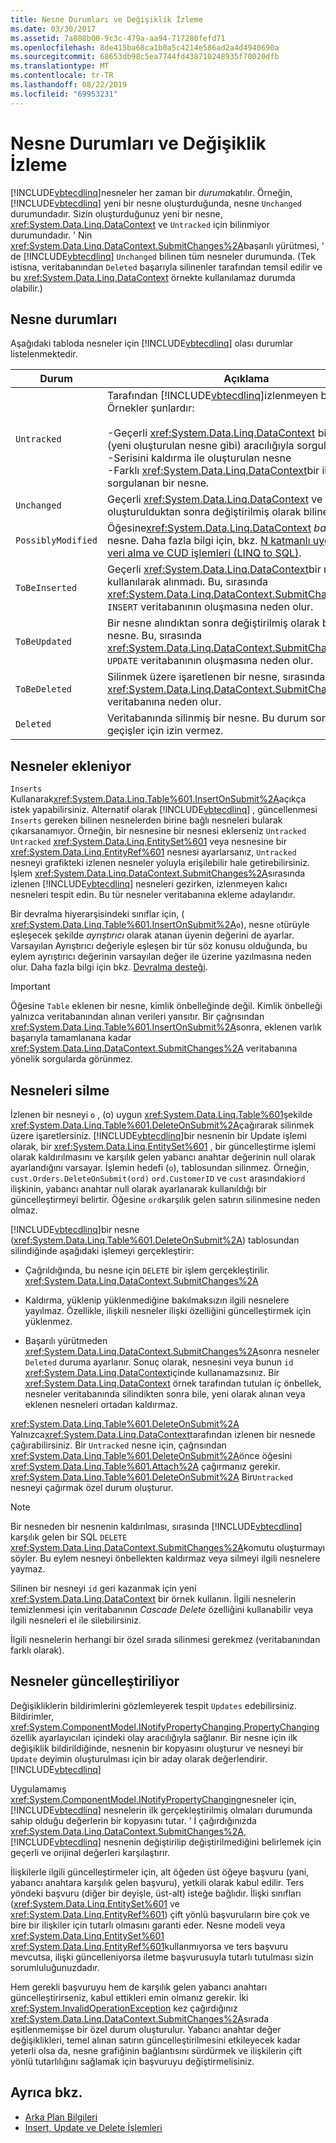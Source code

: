 ```yaml
---
title: Nesne Durumları ve Değişiklik İzleme
ms.date: 03/30/2017
ms.assetid: 7a808b00-9c3c-479a-aa94-717280fefd71
ms.openlocfilehash: 8de415ba68ca1b0a5c4214e586ad2a4d4940690a
ms.sourcegitcommit: 68653db98c5ea7744fd438710248935f70020dfb
ms.translationtype: MT
ms.contentlocale: tr-TR
ms.lasthandoff: 08/22/2019
ms.locfileid: "69953231"
---
```

# <a name="object-states-and-change-tracking"></a>Nesne Durumları ve Değişiklik İzleme
[!INCLUDE[vbtecdlinq](../../../../../../includes/vbtecdlinq-md.md)]nesneler her zaman bir *duruma*katılır. Örneğin, [!INCLUDE[vbtecdlinq](../../../../../../includes/vbtecdlinq-md.md)] yeni bir nesne oluşturduğunda, nesne `Unchanged` durumundadır. Sizin oluşturduğunuz yeni bir nesne, <xref:System.Data.Linq.DataContext> ve `Untracked` için bilinmiyor durumundadır. ' Nin <xref:System.Data.Linq.DataContext.SubmitChanges%2A>başarılı yürütmesi, ' de [!INCLUDE[vbtecdlinq](../../../../../../includes/vbtecdlinq-md.md)] `Unchanged` bilinen tüm nesneler durumunda. (Tek istisna, veritabanından `Deleted` başarıyla silinenler tarafından temsil edilir ve bu <xref:System.Data.Linq.DataContext> örnekte kullanılamaz durumda olabilir.)  
  
## <a name="object-states"></a>Nesne durumları  
 Aşağıdaki tabloda nesneler için [!INCLUDE[vbtecdlinq](../../../../../../includes/vbtecdlinq-md.md)] olası durumlar listelenmektedir.  
  
|Durum|Açıklama|  
|-----------|-----------------|  
|`Untracked`|Tarafından [!INCLUDE[vbtecdlinq](../../../../../../includes/vbtecdlinq-md.md)]izlenmeyen bir nesne. Örnekler şunlardır:<br /><br /> -Geçerli <xref:System.Data.Linq.DataContext> bir nesne (yeni oluşturulan nesne gibi) aracılığıyla sorgulanmadı.<br />-Serisini kaldırma ile oluşturulan nesne<br />-Farklı <xref:System.Data.Linq.DataContext>bir ile sorgulanan bir nesne.|  
|`Unchanged`|Geçerli <xref:System.Data.Linq.DataContext> ve oluşturulduktan sonra değiştirilmiş olarak bilinen bir nesne.|  
|`PossiblyModified`|Öğesine<xref:System.Data.Linq.DataContext> *bağlı* bir nesne. Daha fazla bilgi için, bkz. [N katmanlı uygulamalarda veri alma ve CUD işlemleri (LINQ to SQL)](../../../../../../docs/framework/data/adonet/sql/linq/data-retrieval-and-cud-operations-in-n-tier-applications.md).|  
|`ToBeInserted`|Geçerli <xref:System.Data.Linq.DataContext>bir nesne kullanılarak alınmadı. Bu, sırasında <xref:System.Data.Linq.DataContext.SubmitChanges%2A>bir `INSERT` veritabanının oluşmasına neden olur.|  
|`ToBeUpdated`|Bir nesne alındıktan sonra değiştirilmiş olarak bilinen bir nesne. Bu, sırasında <xref:System.Data.Linq.DataContext.SubmitChanges%2A>bir `UPDATE` veritabanının oluşmasına neden olur.|  
|`ToBeDeleted`|Silinmek üzere işaretlenen bir nesne, sırasında `DELETE` <xref:System.Data.Linq.DataContext.SubmitChanges%2A>bir veritabanına neden olur.|  
|`Deleted`|Veritabanında silinmiş bir nesne. Bu durum sondur ve ek geçişler için izin vermez.|  
  
## <a name="inserting-objects"></a>Nesneler ekleniyor  
 `Inserts` Kullanarak<xref:System.Data.Linq.Table%601.InsertOnSubmit%2A>açıkça istek yapabilirsiniz. Alternatif olarak [!INCLUDE[vbtecdlinq](../../../../../../includes/vbtecdlinq-md.md)] , güncellenmesi `Inserts` gereken bilinen nesnelerden birine bağlı nesneleri bularak çıkarsanamıyor. Örneğin, bir nesnesine bir nesnesi eklerseniz `Untracked` `Untracked` <xref:System.Data.Linq.EntitySet%601> veya nesnesine bir <xref:System.Data.Linq.EntityRef%601> nesnesi ayarlarsanız, `Untracked` nesneyi grafikteki izlenen nesneler yoluyla erişilebilir hale getirebilirsiniz. İşlem <xref:System.Data.Linq.DataContext.SubmitChanges%2A>sırasında izlenen [!INCLUDE[vbtecdlinq](../../../../../../includes/vbtecdlinq-md.md)] nesneleri gezirken, izlenmeyen kalıcı nesneleri tespit edin. Bu tür nesneler veritabanına ekleme adaylarıdır.  
  
 Bir devralma hiyerarşisindeki sınıflar için, ( <xref:System.Data.Linq.Table%601.InsertOnSubmit%2A>`o`), nesne `o`türüyle eşleşecek şekilde *ayrıştırıcı* olarak atanan üyenin değerini de ayarlar. Varsayılan Ayrıştırıcı değeriyle eşleşen bir tür söz konusu olduğunda, bu eylem ayrıştırıcı değerinin varsayılan değer ile üzerine yazılmasına neden olur. Daha fazla bilgi için bkz. [Devralma desteği](../../../../../../docs/framework/data/adonet/sql/linq/inheritance-support.md).  
  
> [!IMPORTANT]
> Öğesine `Table` eklenen bir nesne, kimlik önbelleğinde değil. Kimlik önbelleği yalnızca veritabanından alınan verileri yansıtır. Bir çağrısından <xref:System.Data.Linq.Table%601.InsertOnSubmit%2A>sonra, eklenen varlık başarıyla tamamlanana kadar <xref:System.Data.Linq.DataContext.SubmitChanges%2A> veritabanına yönelik sorgularda görünmez.  
  
## <a name="deleting-objects"></a>Nesneleri silme  
 İzlenen bir nesneyi `o` , (o) uygun <xref:System.Data.Linq.Table%601>şekilde <xref:System.Data.Linq.Table%601.DeleteOnSubmit%2A>çağırarak silinmek üzere işaretlersiniz. [!INCLUDE[vbtecdlinq](../../../../../../includes/vbtecdlinq-md.md)]bir nesnenin bir Update işlemi olarak, bir <xref:System.Data.Linq.EntitySet%601> , bir güncelleştirme işlemi olarak kaldırılmasını ve karşılık gelen yabancı anahtar değerinin null olarak ayarlandığını varsayar. İşlemin hedefi (`o`), tablosundan silinmez. Örneğin, `cust.Orders.DeleteOnSubmit(ord)` `ord.CustomerID` ve `cust` arasındaki`ord` ilişkinin, yabancı anahtar null olarak ayarlanarak kullanıldığı bir güncelleştirmeyi belirtir. Öğesine `ord`karşılık gelen satırın silinmesine neden olmaz.  
  
 [!INCLUDE[vbtecdlinq](../../../../../../includes/vbtecdlinq-md.md)]bir nesne (<xref:System.Data.Linq.Table%601.DeleteOnSubmit%2A>) tablosundan silindiğinde aşağıdaki işlemeyi gerçekleştirir:  
  
- Çağrıldığında, bu nesne için `DELETE` bir işlem gerçekleştirilir. <xref:System.Data.Linq.DataContext.SubmitChanges%2A>  
  
- Kaldırma, yüklenip yüklenmediğine bakılmaksızın ilgili nesnelere yayılmaz. Özellikle, ilişkili nesneler ilişki özelliğini güncelleştirmek için yüklenmez.  
  
- Başarılı yürütmeden <xref:System.Data.Linq.DataContext.SubmitChanges%2A>sonra nesneler `Deleted` duruma ayarlanır. Sonuç olarak, nesnesini veya bunun `id` <xref:System.Data.Linq.DataContext>içinde kullanamazsınız. Bir <xref:System.Data.Linq.DataContext> örnek tarafından tutulan iç önbellek, nesneler veritabanında silindikten sonra bile, yeni olarak alınan veya eklenen nesneleri ortadan kaldırmaz.  
  
 <xref:System.Data.Linq.Table%601.DeleteOnSubmit%2A> Yalnızca<xref:System.Data.Linq.DataContext>tarafından izlenen bir nesnede çağırabilirsiniz. Bir `Untracked` nesne için, çağrısından <xref:System.Data.Linq.Table%601.DeleteOnSubmit%2A>önce öğesini <xref:System.Data.Linq.Table%601.Attach%2A> çağırmanız gerekir. <xref:System.Data.Linq.Table%601.DeleteOnSubmit%2A> Bir`Untracked` nesneyi çağırmak özel durum oluşturur.  
  
> [!NOTE]
> Bir nesneden bir nesnenin kaldırılması, sırasında [!INCLUDE[vbtecdlinq](../../../../../../includes/vbtecdlinq-md.md)] karşılık gelen bir SQL `DELETE` <xref:System.Data.Linq.DataContext.SubmitChanges%2A>komutu oluşturmayı söyler. Bu eylem nesneyi önbellekten kaldırmaz veya silmeyi ilgili nesnelere yaymaz.  
>   
>  Silinen bir nesneyi `id` geri kazanmak için yeni <xref:System.Data.Linq.DataContext> bir örnek kullanın. İlgili nesnelerin temizlenmesi için veritabanının *Cascade Delete* özelliğini kullanabilir veya ilgili nesneleri el ile silebilirsiniz.  
>   
>  İlgili nesnelerin herhangi bir özel sırada silinmesi gerekmez (veritabanından farklı olarak).  
  
## <a name="updating-objects"></a>Nesneler güncelleştiriliyor  
 Değişikliklerin bildirimlerini gözlemleyerek tespit `Updates` edebilirsiniz. Bildirimler, <xref:System.ComponentModel.INotifyPropertyChanging.PropertyChanging> özellik ayarlayıcıları içindeki olay aracılığıyla sağlanır. Bir nesne için ilk değişiklik bildirildiğinde, nesnenin bir kopyasını oluşturur ve nesneyi bir `Update` deyimin oluşturulması için bir aday olarak değerlendirir. [!INCLUDE[vbtecdlinq](../../../../../../includes/vbtecdlinq-md.md)]  
  
 Uygulamamış <xref:System.ComponentModel.INotifyPropertyChanging>nesneler için, [!INCLUDE[vbtecdlinq](../../../../../../includes/vbtecdlinq-md.md)] nesnelerin ilk gerçekleştirilmiş olmaları durumunda sahip olduğu değerlerin bir kopyasını tutar. ' İ çağırdığınızda <xref:System.Data.Linq.DataContext.SubmitChanges%2A>, [!INCLUDE[vbtecdlinq](../../../../../../includes/vbtecdlinq-md.md)] nesnenin değiştirilip değiştirilmediğini belirlemek için geçerli ve orijinal değerleri karşılaştırır.  
  
 İlişkilerle ilgili güncelleştirmeler için, alt öğeden üst öğeye başvuru (yani, yabancı anahtara karşılık gelen başvuru), yetkili olarak kabul edilir. Ters yöndeki başvuru (diğer bir deyişle, üst-alt) isteğe bağlıdır. İlişki sınıfları (<xref:System.Data.Linq.EntitySet%601> ve <xref:System.Data.Linq.EntityRef%601>) çift yönlü başvuruların bire çok ve bire bir ilişkiler için tutarlı olmasını garanti eder. Nesne modeli veya <xref:System.Data.Linq.EntitySet%601> <xref:System.Data.Linq.EntityRef%601>kullanmıyorsa ve ters başvuru mevcutsa, ilişki güncelleniyorsa iletme başvurusuyla tutarlı tutulması sizin sorumluluğunuzdadır.  
  
 Hem gerekli başvuruyu hem de karşılık gelen yabancı anahtarı güncelleştirirseniz, kabul ettikleri emin olmanız gerekir. İki <xref:System.InvalidOperationException> kez çağırdığınız <xref:System.Data.Linq.DataContext.SubmitChanges%2A>sırada eşitlenmemişse bir özel durum oluşturulur. Yabancı anahtar değer değişiklikleri, temel alınan satırın güncelleştirilmesini etkileyecek kadar yeterli olsa da, nesne grafiğinin bağlantısını sürdürmek ve ilişkilerin çift yönlü tutarlılığını sağlamak için başvuruyu değiştirmelisiniz.  
  
## <a name="see-also"></a>Ayrıca bkz.

- [Arka Plan Bilgileri](../../../../../../docs/framework/data/adonet/sql/linq/background-information.md)
- [Insert, Update ve Delete İşlemleri](../../../../../../docs/framework/data/adonet/sql/linq/insert-update-and-delete-operations.md)
